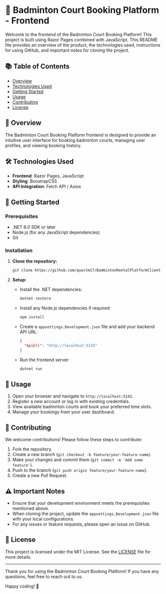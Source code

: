 # 🏸 Badminton Court Booking Platform - Frontend

Welcome to the frontend of the Badminton Court Booking Platform! This project is built using Razor Pages combined with JavaScript. This README file provides an overview of the product, the technologies used, instructions for using GitHub, and important notes for cloning the project.

## 📚 Table of Contents
- [Overview](#overview)
- [Technologies Used](#technologies-used)
- [Getting Started](#getting-started)
- [Usage](#usage)
- [Contributing](#contributing)
- [License](#license)

## 🌟 Overview
The Badminton Court Booking Platform frontend is designed to provide an intuitive user interface for booking badminton courts, managing user profiles, and viewing booking history.

## 🛠 Technologies Used
- **Frontend**: Razor Pages, JavaScript
- **Styling**: BoostrapCSS
- **API Integration**: Fetch API / Axios

## 🚀 Getting Started

### Prerequisites
- .NET 6.0 SDK or later
- Node.js (for any JavaScript dependencies)
- Git

### Installation
1. **Clone the repository:**
    ```bash
    git clone https://github.com/quoctm17/BadmintonRentalPlatformClient.git
    ```

2. **Setup:**
    - Install the .NET dependencies:
      ```bash
      dotnet restore
      ```
    - Install any Node.js dependencies if required:
      ```bash
      npm install
      ```
    - Create a `appsettings.Development.json` file and add your backend API URL:
      ```json
      {
        "ApiUrl": "http://localhost:5135"
      }
      ```
    - Run the frontend server:
      ```bash
      dotnet run
      ```

## 📖 Usage
1. Open your browser and navigate to `http://localhost:5142`.
2. Register a new account or log in with existing credentials.
3. View available badminton courts and book your preferred time slots.
4. Manage your bookings from your user dashboard.

## 📝 Contributing
We welcome contributions! Please follow these steps to contribute:
1. Fork the repository.
2. Create a new branch (`git checkout -b feature/your-feature-name`).
3. Make your changes and commit them (`git commit -m 'Add some feature'`).
4. Push to the branch (`git push origin feature/your-feature-name`).
5. Create a new Pull Request.

## ⚠️ Important Notes
- Ensure that your development environment meets the prerequisites mentioned above.
- When cloning the project, update the `appsettings.Development.json` file with your local configurations.
- For any issues or feature requests, please open an issue on GitHub.

## 📄 License
This project is licensed under the MIT License. See the [LICENSE](LICENSE) file for more details.

---

Thank you for using the Badminton Court Booking Platform! If you have any questions, feel free to reach out to us.

Happy coding! 🎉
